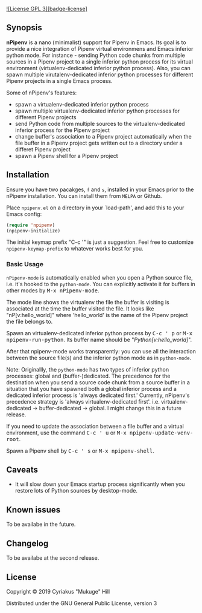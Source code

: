 [![License GPL 3][badge-license]](http://www.gnu.org/licenses/gpl-3.0.txt)

## Synopsis

**nPipenv** is a nano (minimalist) support for Pipenv in Emacs. Its
goal is to provide a nice integration of Pipenv virtual environmens
and Emacs inferior python mode.  For instance - sending Python code
chunks from multiple sources in a Pipenv project to a single inferior
python process for its virtual environment (virtualenv-dedicated
inferior python process). Also, you can spawn multiple
virutalenv-dedicated inferior python processes for different Pipenv
projects in a single Emacs process.

Some of nPipenv's features:

* spawn a virtualenv-dedicated inferior python process
* spawn multiple virtualenv-dedicated inferior python processes for
  different Pipenv projects
* send Python code from multiple sources to the virtualenv-dedicated
  inferior process for the Pipenv project
* change buffer's association to a Pipenv project automatically when
  the file buffer in a Pipenv project gets written out to a directory
  under a differet Pipenv project
* spawn a Pipenv shell for a Pipenv project

## Installation

Ensure you have two pacakges, `f` and `s`, installed in your Emacs
prior to the nPipenv installation. You can install them from `MELPA`
or Github.

Place `npipenv.el` on a directory in your `load-path', and add this to
your Emacs config:

```el
(require 'npipenv)
(npipenv-initialize)
```

The initial keymap prefix "C-c '" is just a suggestion. Feel free to
customize `npipenv-keymap-prefix` to whatever works best for you.

### Basic Usage

`nPipenv-mode` is automatically enabled when you open a Python source
file, i.e. it's hooked to the `python-mode`. You can explicitly
activate it for buffers in other modes by <kbd>M-x nPipenv-mode</kbd>.

The mode line shows the virtualenv the file the buffer is visiting is
 associated at the time the buffer visited the file. It looks like
 "nP[v:hello_world]" where 'hello_world' is the name of the Pipenv
 project the file belongs to.

Spawn an virtualenv-dedicated inferior python process by <kbd>C-c '
p</kbd> or <kbd>M-x npipenv-run-python</kbd>. Its buffer name should
be "*Python[v:hello_world]*".

After that npipenv-mode works transparently: you can use all the
interaction between the source file(s) and the inferior python mode as
in `python-mode`.

Note: Originallly, the `python-mode` has two types of inferior python
processes: global and (buffer-)dedicated. The precedence for the
destination when you send a source code chunk from a source buffer in
a situation that you have spawned both a global inferior process and a
dedicated inferior process is 'always dedicated first.' Currently,
nPipenv's precedence strategy is 'always virtualenv-dedicated
first'. i.e. virtualenv-dedicated -> buffer-dedicated -> global. I
might change this in a future release.

If you need to update the association between a file buffer and a
virtual environment, use the command <kbd>C-c ' u</kbd> or <kbd>M-x
npipenv-update-venv-root</kbd>.

Spawn a Pipenv shell by <kbd>C-c ' s</kbd> or <kbd>M-x
npipenv-shell</kbd>.

## Caveats

* It will slow down your Emacs startup process significantly when you
  restore lots of Python sources by desktop-mode.

## Known issues

To be availabe in the future.

## Changelog

To be availabe at the second release.

## License

Copyright © 2019 Cyriakus "Mukuge" Hill

Distributed under the GNU General Public License, version 3
